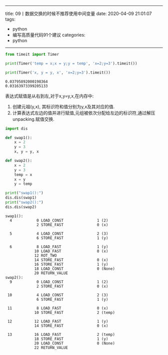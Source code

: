 
---
title: 09丨数据交换的时候不推荐使用中间变量
date: 2020-04-09 21:01:07
tags:
- python
- 编写高质量代码91个建议
categories:
- python
---


```python
from timeit import Timer

print(Timer('temp = x;x = y;y = temp', 'x=2;y=3').timeit())

print(Timer('x, y = y, x', 'x=2;y=3').timeit())

```

    0.03795892000198364
    0.03163973399205133


表达式赋值是从右到左,对于x,y=y,x,在内存中:
1. 创建元祖(y,x), 其标识符和值分别为y,x及其对应的值.
2. 计算表达式左边的值并进行赋值,元组被依次分配给左边的标识符,通过解压unpacking.赋值交换.


```python
import dis

def swap1():
    x = 2
    y = 3
    x, y = y, x

def swap2():
    x = 2
    y = 3
    temp = x
    x = y
    y = temp

print("swap1():")
dis.dis(swap1)
print("swap2():")
dis.dis(swap2)
```

    swap1():
      4           0 LOAD_CONST               1 (2)
                  2 STORE_FAST               0 (x)
    
      5           4 LOAD_CONST               2 (3)
                  6 STORE_FAST               1 (y)
    
      6           8 LOAD_FAST                1 (y)
                 10 LOAD_FAST                0 (x)
                 12 ROT_TWO
                 14 STORE_FAST               0 (x)
                 16 STORE_FAST               1 (y)
                 18 LOAD_CONST               0 (None)
                 20 RETURN_VALUE
    swap2():
      9           0 LOAD_CONST               1 (2)
                  2 STORE_FAST               0 (x)
    
     10           4 LOAD_CONST               2 (3)
                  6 STORE_FAST               1 (y)
    
     11           8 LOAD_FAST                0 (x)
                 10 STORE_FAST               2 (temp)
    
     12          12 LOAD_FAST                1 (y)
                 14 STORE_FAST               0 (x)
    
     13          16 LOAD_FAST                2 (temp)
                 18 STORE_FAST               1 (y)
                 20 LOAD_CONST               0 (None)
                 22 RETURN_VALUE



```python

```
